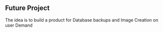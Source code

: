## Future Project

The idea is to build a product for Database backups and Image Creation on user Demand